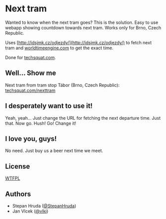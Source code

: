 Next tram
=========

Wanted to know when the next tram goes? This is the solution. Easy to use webapp showing countdown towards next tram. Works only for Brno, Czech Republic.

Uses [http://idsjmk.cz/odjezdy/](http://idsjmk.cz/odjezdy/) to fetch next tram and [worldtimeengine.com](http://worldtimeengine.com) to get the exact time.

Done for [techsquat.com](http://techsquat.com).

Well... Show me
---------------

Next tram from tram stop Tábor (Brno, Czech Republic): [techsquat.com/nexttram](http://techsquat.com/nexttram)

I desperately want to use it!
-----------------------------

Yeah, yeah... Just change the URL for fetching the next departure time. Just that. Now go. Hush! Go! Change it!

I love you, guys!
-----------------

No need. Just buy us a beer next time we meet.

License
-------

[WTFPL](http://sam.zoy.org/wtfpl/)

Authors
-------

* Stepan Hruda ([@StepanHruda](http://twitter.com/StepanHruda))
* Jan Vlcek ([@vlki](http://twitter.com/vlki))

